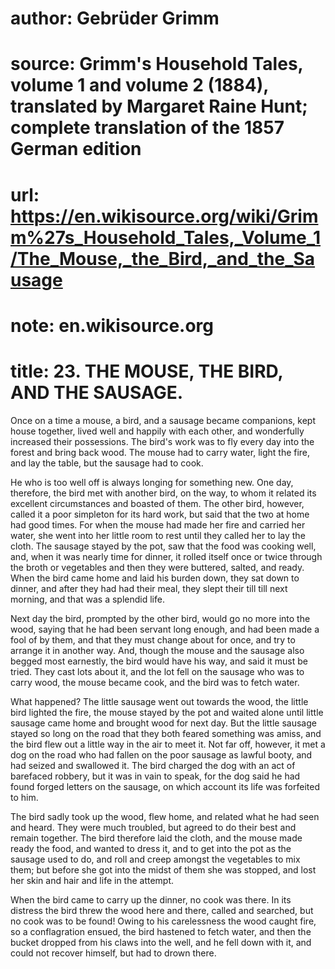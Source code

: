 # author: Gebrüder Grimm
# source: Grimm's Household Tales, volume 1 and volume 2 (1884), translated by Margaret Raine Hunt; complete translation of the 1857 German edition
# url: https://en.wikisource.org/wiki/Grimm%27s_Household_Tales,_Volume_1/The_Mouse,_the_Bird,_and_the_Sausage
# note: en.wikisource.org
# title: 23. THE MOUSE, THE BIRD, AND THE SAUSAGE. 

Once on a time a mouse, a bird, and a sausage became companions, kept house together, lived well and happily with each other, and wonderfully increased their possessions. The bird's work was to fly every day into the forest and bring back wood. The mouse had to carry water, light the fire, and lay the table, but the sausage had to cook. 

He who is too well off is always longing for something new. One day, therefore, the bird met with another bird, on the way, to whom it related its excellent circumstances and boasted of them. The other bird, however, called it a poor simpleton for its hard work, but said that the two at home had good times. For when the mouse had made her fire and carried her water, she went into her little room to rest until they called her to lay the cloth. The sausage stayed by the pot, saw that the food was cooking well, and, when it was nearly time for dinner, it rolled itself once or twice through the broth or vegetables and then they were buttered, salted, and ready. When the bird came home and laid his burden down, they sat down to dinner, and after they had had their meal, they slept their till till next morning, and that was a splendid life. 

Next day the bird, prompted by the other bird, would go no more into the wood, saying that he had been servant long enough, and had been made a fool of by them, and that they must change about for once, and try to arrange it in another way. And, though the mouse and the sausage also begged most earnestly, the bird would ​have his way, and said it must be tried. They cast lots about it, and the lot fell on the sausage who was to carry wood, the mouse became cook, and the bird was to fetch water. 

What happened? The little sausage went out towards the wood, the little bird lighted the fire, the mouse stayed by the pot and waited alone until little sausage came home and brought wood for next day. But the little sausage stayed so long on the road that they both feared something was amiss, and the bird flew out a little way in the air to meet it. Not far off, however, it met a dog on the road who had fallen on the poor sausage as lawful booty, and had seized and swallowed it. The bird charged the dog with an act of barefaced robbery, but it was in vain to speak, for the dog said he had found forged letters on the sausage, on which account its life was forfeited to him. 

The bird sadly took up the wood, flew home, and related what he had seen and heard. They were much troubled, but agreed to do their best and remain together. The bird therefore laid the cloth, and the mouse made ready the food, and wanted to dress it, and to get into the pot as the sausage used to do, and roll and creep amongst the vegetables to mix them; but before she got into the midst of them she was stopped, and lost her skin and hair and life in the attempt. 

When the bird came to carry up the dinner, no cook was there. In its distress the bird threw the wood here and there, called and searched, but no cook was to be found! Owing to his carelessness the wood caught fire, so a conflagration ensued, the bird hastened to fetch water, and then the bucket dropped from his claws into the well, and he fell down with it, and could not recover himself, but had to drown there. 

